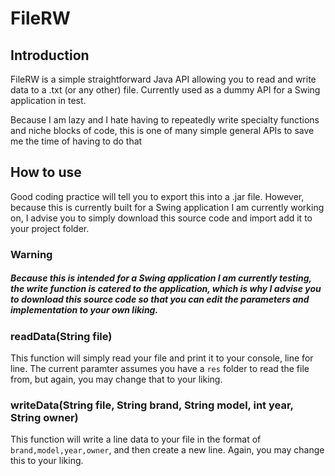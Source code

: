 # FileRW

## Introduction
FileRW is a simple straightforward Java API allowing you to read and write data to a .txt (or any other) file. Currently used as a dummy API for a Swing application in test.

Because I am lazy and I hate having to repeatedly write specialty functions and niche blocks of code, this is one of many simple general APIs to save me the time of having to do that

## How to use
Good coding practice will tell you to export this into a .jar file. However, because this is currently built for a Swing application I am currently working on, I advise you to simply download this source code and import add it to your project folder.

### Warning
##### Because this is intended for a Swing application I am currently testing, the write function is catered to the application, which is why I advise you to download this source code so that you can edit the parameters and implementation to your own liking.

### readData(String file)
This function will simply read your file and print it to your console, line for line. The current paramter assumes you have a `res` folder to read the file from, but again, you may change that to your liking.

### writeData(String file, String brand, String model, int year, String owner)
This function will write a line data to your file in the format of `brand,model,year,owner`, and then create a new line. Again, you may change this to your liking.
